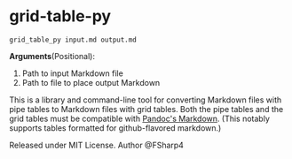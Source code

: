 # grid-table-py

```shell
grid_table_py input.md output.md
```

**Arguments**(Positional):
1. Path to input Markdown file
2. Path to file to place output Markdown

This is a library and command-line tool for converting Markdown files with pipe tables to Markdown files with grid 
tables. Both the pipe tables and the grid tables must be compatible with 
[Pandoc's Markdown](https://pandoc.org/MANUAL.html#pandocs-markdown). 
(This notably supports tables formatted for github-flavored markdown.)

Released under MIT License. Author @FSharp4
